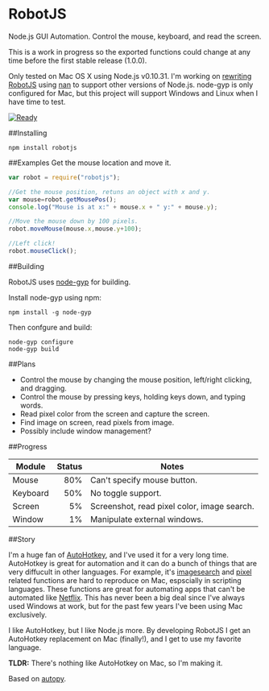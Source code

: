 RobotJS
========

Node.js GUI Automation. Control the mouse, keyboard, and read the screen.

This is a work in progress so the exported functions could change at any time before the first stable release (1.0.0). 

Only tested on Mac OS X using Node.js v0.10.31. I'm working on [rewriting RobotJS](https://github.com/octalmage/robotjs/issues/1) using [nan](https://github.com/rvagg/nan) to support other versions of Node.js. node-gyp is only configured for Mac, but this project will support Windows and Linux when I have time to test.

[![Ready](https://badge.waffle.io/octalmage/robotjs.svg?label=ready&title=Ready)](http://waffle.io/octalmage/robotjs)

##Installing

```
npm install robotjs
```

##Examples
Get the mouse location and move it. 

```JavaScript
var robot = require("robotjs");

//Get the mouse position, retuns an object with x and y. 
var mouse=robot.getMousePos();
console.log("Mouse is at x:" + mouse.x + " y:" + mouse.y);

//Move the mouse down by 100 pixels.
robot.moveMouse(mouse.x,mouse.y+100);

//Left click!
robot.mouseClick();
```

##Building

RobotJS uses [node-gyp](https://github.com/TooTallNate/node-gyp) for building. 

Install node-gyp using npm:

```
npm install -g node-gyp
```

Then confgure and build: 

```
node-gyp configure
node-gyp build
```

##Plans

* Control the mouse by changing the mouse position, left/right clicking, and dragging. 
* Control the mouse by pressing keys, holding keys down, and typing words.
* Read pixel color from the screen and capture the screen. 
* Find image on screen, read pixels from image.
* Possibly include window management? 

##Progress

| Module        | Status        | Notes   |
| ------------- |-------------: | ------- |
| Mouse         | 80%           | Can't specify mouse button.       |
| Keyboard      | 50%           | No toggle support.       |
| Screen        | 5%            | Screenshot, read pixel color, image search.        |
| Window        | 1%            | Manipulate external windows.     |

##Story

I'm a huge fan of [AutoHotkey](http://www.autohotkey.com/), and I've used it for a very long time. AutoHotkey is great for automation and it can do a bunch of things that are very diffucult in other languages. For example, it's [imagesearch](https://www.autohotkey.com/docs/commands/ImageSearch.htm) and [pixel](https://www.autohotkey.com/docs/commands/PixelGetColor.htm) related functions are hard to reproduce on Mac, espscially in scripting languages. These functions are great for automating apps that can't be automated like [Netflix](http://blueshirtdesign.com/apps/autoflix/). This has never been a big deal since I've always used Windows at work, but for the past few years I've been using Mac exclusively. 

I like AutoHotkey, but I like Node.js more. By developing RobotJS I get an AutoHotkey replacement on Mac (finally!), and I get to use my favorite language. 

**TLDR:** There's nothing like AutoHotkey on Mac, so I'm making it. 

Based on [autopy](https://github.com/msanders/autopy). 
